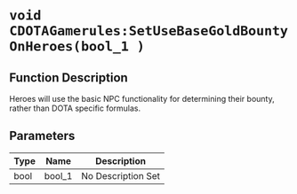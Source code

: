 # `void CDOTAGamerules:SetUseBaseGoldBountyOnHeroes(bool_1 )`
## Function Description
Heroes will use the basic NPC functionality for determining their bounty, rather than DOTA specific formulas.
## Parameters
Type|Name|Description
--|--|--
bool|bool_1|No Description Set
